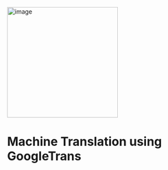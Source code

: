 <img width="258" alt="image" src="https://github.com/oubbatimo/bridgeai_Translator/assets/92709052/56516ad2-73f7-407c-a345-ddc0da4db959">

# Machine Translation using GoogleTrans
